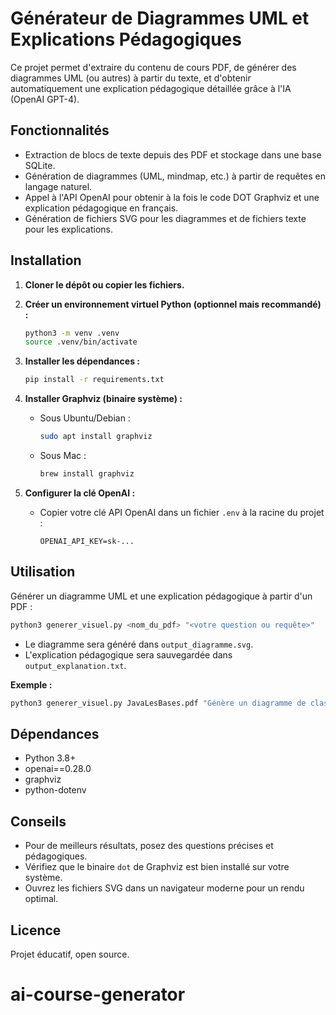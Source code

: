 # Générateur de Diagrammes UML et Explications Pédagogiques

Ce projet permet d'extraire du contenu de cours PDF, de générer des diagrammes UML (ou autres) à partir du texte, et d'obtenir automatiquement une explication pédagogique détaillée grâce à l'IA (OpenAI GPT-4).

## Fonctionnalités
- Extraction de blocs de texte depuis des PDF et stockage dans une base SQLite.
- Génération de diagrammes (UML, mindmap, etc.) à partir de requêtes en langage naturel.
- Appel à l'API OpenAI pour obtenir à la fois le code DOT Graphviz et une explication pédagogique en français.
- Génération de fichiers SVG pour les diagrammes et de fichiers texte pour les explications.

## Installation

1. **Cloner le dépôt ou copier les fichiers.**
2. **Créer un environnement virtuel Python (optionnel mais recommandé) :**
   ```bash
   python3 -m venv .venv
   source .venv/bin/activate
   ```
3. **Installer les dépendances :**
   ```bash
   pip install -r requirements.txt
   ```
4. **Installer Graphviz (binaire système) :**
   - Sous Ubuntu/Debian :
     ```bash
     sudo apt install graphviz
     ```
   - Sous Mac :
     ```bash
     brew install graphviz
     ```

5. **Configurer la clé OpenAI :**
   - Copier votre clé API OpenAI dans un fichier `.env` à la racine du projet :
     ```env
     OPENAI_API_KEY=sk-...
     ```

## Utilisation

Générer un diagramme UML et une explication pédagogique à partir d'un PDF :

```bash
python3 generer_visuel.py <nom_du_pdf> "<votre question ou requête>"
```

- Le diagramme sera généré dans `output_diagramme.svg`.
- L'explication pédagogique sera sauvegardée dans `output_explanation.txt`.

**Exemple :**
```bash
python3 generer_visuel.py JavaLesBases.pdf "Génère un diagramme de classes UML pour les collections et explique chaque classe."
```

## Dépendances
- Python 3.8+
- openai==0.28.0
- graphviz
- python-dotenv

## Conseils
- Pour de meilleurs résultats, posez des questions précises et pédagogiques.
- Vérifiez que le binaire `dot` de Graphviz est bien installé sur votre système.
- Ouvrez les fichiers SVG dans un navigateur moderne pour un rendu optimal.

## Licence
Projet éducatif, open source.
# ai-course-generator
